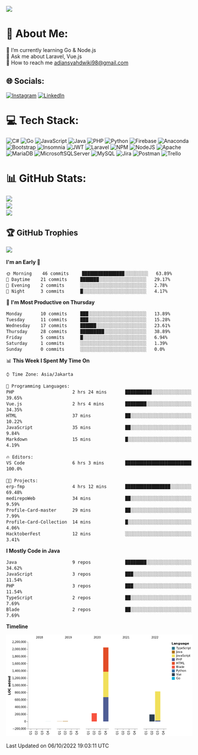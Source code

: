[![](https://visitcount.itsvg.in/api?id=dwiki48&icon=5&color=11)](https://visitcount.itsvg.in)
# 💫 About Me:
🌱 I’m currently learning Go & Node.js<br>💬 Ask me about Laravel, Vue.js<br>📧 How to reach me adiansyahdwiki98@gmail.com


## 🌐 Socials:
 [![Instagram](https://img.shields.io/badge/Instagram-%23E4405F.svg?logo=Instagram&logoColor=white)](https://instagram.com/adnsyhd) [![LinkedIn](https://img.shields.io/badge/LinkedIn-%230077B5.svg?logo=linkedin&logoColor=white)](https://linkedin.com/in/adnsyhd) 

# 💻 Tech Stack:
![C#](https://img.shields.io/badge/c%23-%23239120.svg?style=flat&logo=c-sharp&logoColor=white) ![Go](https://img.shields.io/badge/go-%2300ADD8.svg?style=flat&logo=go&logoColor=white) ![JavaScript](https://img.shields.io/badge/javascript-%23323330.svg?style=flat&logo=javascript&logoColor=%23F7DF1E) ![Java](https://img.shields.io/badge/java-%23ED8B00.svg?style=flat&logo=java&logoColor=white) ![PHP](https://img.shields.io/badge/php-%23777BB4.svg?style=flat&logo=php&logoColor=white) ![Python](https://img.shields.io/badge/python-3670A0?style=flat&logo=python&logoColor=ffdd54) ![Firebase](https://img.shields.io/badge/firebase-%23039BE5.svg?style=flat&logo=firebase) ![Anaconda](https://img.shields.io/badge/Anaconda-%2344A833.svg?style=flat&logo=anaconda&logoColor=white) ![Bootstrap](https://img.shields.io/badge/bootstrap-%23563D7C.svg?style=flat&logo=bootstrap&logoColor=white) ![Insomnia](https://img.shields.io/badge/Insomnia-black?style=flat&logo=insomnia&logoColor=5849BE) ![JWT](https://img.shields.io/badge/JWT-black?style=flat&logo=JSON%20web%20tokens) ![Laravel](https://img.shields.io/badge/laravel-%23FF2D20.svg?style=flat&logo=laravel&logoColor=white) ![NPM](https://img.shields.io/badge/NPM-%23000000.svg?style=flat&logo=npm&logoColor=white) ![NodeJS](https://img.shields.io/badge/node.js-6DA55F?style=flat&logo=node.js&logoColor=white) ![Apache](https://img.shields.io/badge/apache-%23D42029.svg?style=flat&logo=apache&logoColor=white) ![MariaDB](https://img.shields.io/badge/MariaDB-003545?style=flat&logo=mariadb&logoColor=white) ![MicrosoftSQLServer](https://img.shields.io/badge/Microsoft%20SQL%20Sever-CC2927?style=flat&logo=microsoft%20sql%20server&logoColor=white) ![MySQL](https://img.shields.io/badge/mysql-%2300f.svg?style=flat&logo=mysql&logoColor=white) ![Jira](https://img.shields.io/badge/jira-%230A0FFF.svg?style=flat&logo=jira&logoColor=white) ![Postman](https://img.shields.io/badge/Postman-FF6C37?style=flat&logo=postman&logoColor=white) ![Trello](https://img.shields.io/badge/Trello-%23026AA7.svg?style=flat&logo=Trello&logoColor=white)
# 📊 GitHub Stats:
![](https://github-readme-stats.vercel.app/api?username=dwiki48&theme=tokyonight&hide_border=true&include_all_commits=true&count_private=true)<br/>
![](https://github-readme-streak-stats.herokuapp.com/?user=dwiki48&theme=tokyonight&hide_border=true)<br/>
![](https://github-readme-stats.vercel.app/api/top-langs/?username=dwiki48&theme=tokyonight&hide_border=true&include_all_commits=true&count_private=true&layout=compact)

## 🏆 GitHub Trophies
![](https://github-profile-trophy.vercel.app/?username=dwiki48&theme=tokyonight&no-frame=true&no-bg=false&margin-w=4)

<!--START_SECTION:waka-->
**I'm an Early 🐤** 

```text
🌞 Morning    46 commits     ████████████████░░░░░░░░░   63.89% 
🌆 Daytime    21 commits     ███████░░░░░░░░░░░░░░░░░░   29.17% 
🌃 Evening    2 commits      ░░░░░░░░░░░░░░░░░░░░░░░░░   2.78% 
🌙 Night      3 commits      █░░░░░░░░░░░░░░░░░░░░░░░░   4.17%

```
📅 **I'm Most Productive on Thursday** 

```text
Monday       10 commits     ███░░░░░░░░░░░░░░░░░░░░░░   13.89% 
Tuesday      11 commits     ███░░░░░░░░░░░░░░░░░░░░░░   15.28% 
Wednesday    17 commits     ██████░░░░░░░░░░░░░░░░░░░   23.61% 
Thursday     28 commits     █████████░░░░░░░░░░░░░░░░   38.89% 
Friday       5 commits      █░░░░░░░░░░░░░░░░░░░░░░░░   6.94% 
Saturday     1 commits      ░░░░░░░░░░░░░░░░░░░░░░░░░   1.39% 
Sunday       0 commits      ░░░░░░░░░░░░░░░░░░░░░░░░░   0.0%

```


📊 **This Week I Spent My Time On** 

```text
⌚︎ Time Zone: Asia/Jakarta

💬 Programming Languages: 
PHP                      2 hrs 24 mins       ██████████░░░░░░░░░░░░░░░   39.65% 
Vue.js                   2 hrs 4 mins        ████████░░░░░░░░░░░░░░░░░   34.35% 
HTML                     37 mins             ██░░░░░░░░░░░░░░░░░░░░░░░   10.22% 
JavaScript               35 mins             ██░░░░░░░░░░░░░░░░░░░░░░░   9.84% 
Markdown                 15 mins             █░░░░░░░░░░░░░░░░░░░░░░░░   4.19%

🔥 Editors: 
VS Code                  6 hrs 3 mins        █████████████████████████   100.0%

🐱‍💻 Projects: 
erp-fmp                  4 hrs 12 mins       █████████████████░░░░░░░░   69.48% 
medirepoWeb              34 mins             ██░░░░░░░░░░░░░░░░░░░░░░░   9.59% 
Profile-Card-master      29 mins             ██░░░░░░░░░░░░░░░░░░░░░░░   7.99% 
Profile-Card-Collection  14 mins             █░░░░░░░░░░░░░░░░░░░░░░░░   4.06% 
HacktoberFest            12 mins             ░░░░░░░░░░░░░░░░░░░░░░░░░   3.41%

```

**I Mostly Code in Java** 

```text
Java                     9 repos             ████████░░░░░░░░░░░░░░░░░   34.62% 
JavaScript               3 repos             ███░░░░░░░░░░░░░░░░░░░░░░   11.54% 
PHP                      3 repos             ███░░░░░░░░░░░░░░░░░░░░░░   11.54% 
TypeScript               2 repos             ██░░░░░░░░░░░░░░░░░░░░░░░   7.69% 
Blade                    2 repos             ██░░░░░░░░░░░░░░░░░░░░░░░   7.69%

```


**Timeline**

![Chart not found](https://raw.githubusercontent.com/dwiki48/dwiki48/main/charts/bar_graph.png) 


 Last Updated on 06/10/2022 19:03:11 UTC
<!--END_SECTION:waka-->
